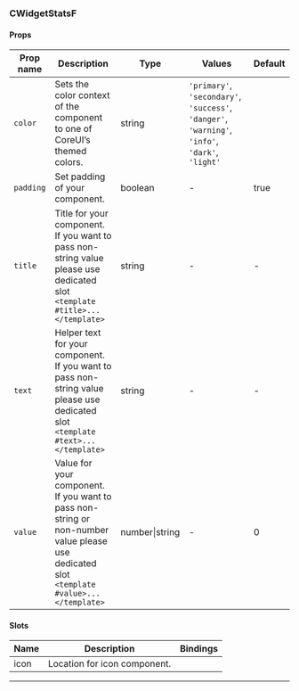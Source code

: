 ### CWidgetStatsF

#### Props

| Prop name            | Description                                                                                                                              | Type           | Values                                                                                          | Default |
| -------------------- | ---------------------------------------------------------------------------------------------------------------------------------------- | -------------- | ----------------------------------------------------------------------------------------------- | ------- |
| <code>color</code>   | Sets the color context of the component to one of CoreUI’s themed colors.                                                                | string         | `'primary'`, `'secondary'`, `'success'`, `'danger'`, `'warning'`, `'info'`, `'dark'`, `'light'` |         |
| <code>padding</code> | Set padding of your component.                                                                                                           | boolean        | -                                                                                               | true    |
| <code>title</code>   | Title for your component. If you want to pass non-string value please use dedicated slot `<template #title>...</template>`               | string         | -                                                                                               | -       |
| <code>text</code>    | Helper text for your component. If you want to pass non-string value please use dedicated slot `<template #text>...</template>`          | string         | -                                                                                               | -       |
| <code>value</code>   | Value for your component. If you want to pass non-string or non-number value please use dedicated slot `<template #value>...</template>` | number\|string | -                                                                                               | 0       |

#### Slots

| Name | Description                  | Bindings |
| ---- | ---------------------------- | -------- |
| icon | Location for icon component. |          |

---
